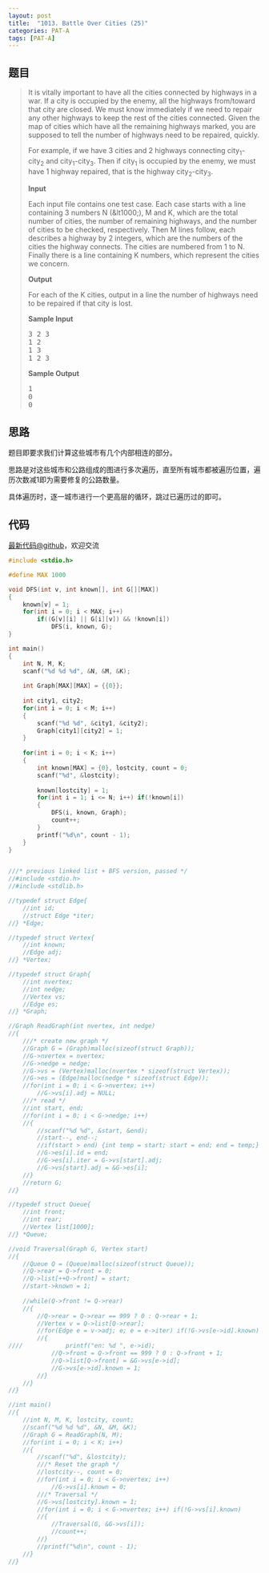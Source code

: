 ```yaml
---
layout: post
title:  "1013. Battle Over Cities (25)"
categories: PAT-A
tags: [PAT-A]
---
```

## 题目

> <div id="problemContent">
> <p>It is vitally important to have all the cities connected by highways in a war.  If a city is occupied by the enemy, all the highways from/toward that city are closed.  We must know immediately if we need to repair any other highways to keep the rest of the cities connected.  Given the map of cities which have all the remaining highways marked, you are supposed to tell the number of highways need to be repaired, quickly.</p>
> <p>For example, if we have 3 cities and 2 highways connecting city<sub>1</sub>-city<sub>2</sub> and city<sub>1</sub>-city<sub>3</sub>.  Then if city<sub>1</sub> is occupied by the enemy, we must have 1 highway repaired, that is the highway city<sub>2</sub>-city<sub>3</sub>.</p>
> <p><b>Input</b></p>
> <p>Each input file contains one test case.  Each case starts with a line containing 3 numbers N (&amp;lt1000;), M and K, which are the total number of cities, the number of remaining highways, and the number of cities to be checked, respectively.  Then M lines follow, each describes a highway by 2 integers, which are the numbers of the cities the highway connects.  The cities are numbered from 1 to N.  Finally there is a line containing K numbers, which represent the cities we concern.</p>
> <p><b>Output</b></p>
> <p>For each of the K cities, output in a line the number of highways need to be repaired if that city is lost.</p>
> <b>Sample Input</b><pre>
> 3 2 3
> 1 2
> 1 3
> 1 2 3
> </pre>
> <b>Sample Output</b><pre>
> 1
> 0
> 0
> </pre>
> </div>

## 思路

题目即要求我们计算这些城市有几个内部相连的部分。

思路是对这些城市和公路组成的图进行多次遍历，直至所有城市都被遍历位置，遍历次数减1即为需要修复的公路数量。

具体遍历时，逐一城市进行一个更高层的循环，跳过已遍历过的即可。

## 代码

[最新代码@github](https://github.com/OliverLew/PAT/blob/master/PATAdvanced/1013.c)，欢迎交流
```c
#include <stdio.h>

#define MAX 1000

void DFS(int v, int known[], int G[][MAX])
{
    known[v] = 1;
    for(int i = 0; i < MAX; i++) 
        if((G[v][i] || G[i][v]) && !known[i])
            DFS(i, known, G);
}

int main()
{
    int N, M, K;
    scanf("%d %d %d", &N, &M, &K);
    
    int Graph[MAX][MAX] = {{0}};
    
    int city1, city2;
    for(int i = 0; i < M; i++)
    {
        scanf("%d %d", &city1, &city2);
        Graph[city1][city2] = 1;
    }
    
    for(int i = 0; i < K; i++)
    {
        int known[MAX] = {0}, lostcity, count = 0;
        scanf("%d", &lostcity);
        
        known[lostcity] = 1;
        for(int i = 1; i <= N; i++) if(!known[i])
        {
            DFS(i, known, Graph);
            count++;
        }
        printf("%d\n", count - 1);
    }
}


///* previous linked list + BFS version, passed */
//#include <stdio.h>
//#include <stdlib.h>

//typedef struct Edge{
    //int id;
    //struct Edge *iter;
//} *Edge;

//typedef struct Vertex{
    //int known;
    //Edge adj;
//} *Vertex;

//typedef struct Graph{
    //int nvertex;
    //int nedge;
    //Vertex vs;
    //Edge es;
//} *Graph;

//Graph ReadGraph(int nvertex, int nedge)
//{
    ///* create new graph */
    //Graph G = (Graph)malloc(sizeof(struct Graph));
    //G->nvertex = nvertex;
    //G->nedge = nedge;
    //G->vs = (Vertex)malloc(nvertex * sizeof(struct Vertex));
    //G->es = (Edge)malloc(nedge * sizeof(struct Edge));
    //for(int i = 0; i < G->nvertex; i++)
        //G->vs[i].adj = NULL;
    ///* read */
    //int start, end;
    //for(int i = 0; i < G->nedge; i++)
    //{
        //scanf("%d %d", &start, &end);
        //start--, end--;
        //if(start > end) {int temp = start; start = end; end = temp;}
        //G->es[i].id = end;
        //G->es[i].iter = G->vs[start].adj;
        //G->vs[start].adj = &G->es[i];
    //}
    //return G;
//}

//typedef struct Queue{
    //int front;
    //int rear;
    //Vertex list[1000];
//} *Queue;

//void Traversal(Graph G, Vertex start)
//{
    //Queue Q = (Queue)malloc(sizeof(struct Queue));
    //Q->rear = Q->front = 0;
    //Q->list[++Q->front] = start;
    //start->known = 1;
    
    //while(Q->front != Q->rear)
    //{
        //Q->rear = Q->rear == 999 ? 0 : Q->rear + 1;
        //Vertex v = Q->list[Q->rear];
        //for(Edge e = v->adj; e; e = e->iter) if(!G->vs[e->id].known)
        //{
////            printf("en: %d ", e->id);
            //Q->front = Q->front == 999 ? 0 : Q->front + 1;
            //Q->list[Q->front] = &G->vs[e->id];
            //G->vs[e->id].known = 1;
        //}
    //}
//}

//int main()
//{
    //int N, M, K, lostcity, count;
    //scanf("%d %d %d", &N, &M, &K);
    //Graph G = ReadGraph(N, M);
    //for(int i = 0; i < K; i++)
    //{
        //scanf("%d", &lostcity);
        ///* Reset the graph */
        //lostcity--, count = 0;
        //for(int i = 0; i < G->nvertex; i++)
            //G->vs[i].known = 0;
        ///* Traversal */
        //G->vs[lostcity].known = 1;
        //for(int i = 0; i < G->nvertex; i++) if(!G->vs[i].known)
        //{
            //Traversal(G, &G->vs[i]);
            //count++;
        //}
        //printf("%d\n", count - 1);
    //}
//}

```